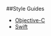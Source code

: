 ##Style Guides
* [Objective-C](https://github.com/theappbusiness/tab-ios-style-guide/blob/master/objective-c.md)
* [Swift](https://github.com/theappbusiness/tab-ios-style-guide/blob/master/swift.md)
